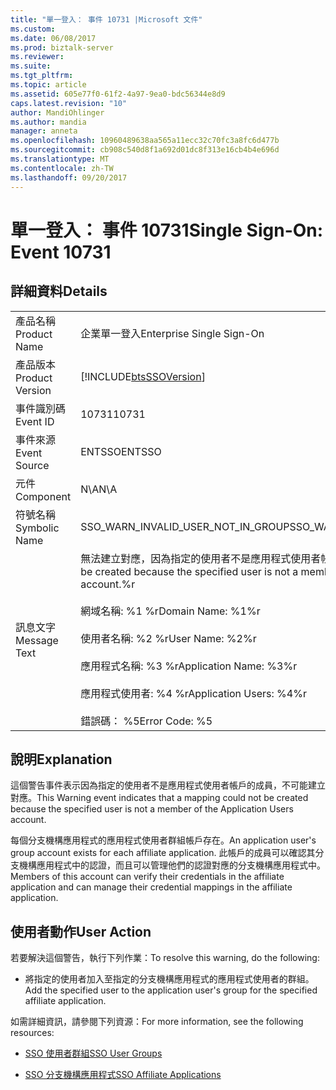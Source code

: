 ```yaml
---
title: "單一登入： 事件 10731 |Microsoft 文件"
ms.custom: 
ms.date: 06/08/2017
ms.prod: biztalk-server
ms.reviewer: 
ms.suite: 
ms.tgt_pltfrm: 
ms.topic: article
ms.assetid: 605e77f0-61f2-4a97-9ea0-bdc56344e8d9
caps.latest.revision: "10"
author: MandiOhlinger
ms.author: mandia
manager: anneta
ms.openlocfilehash: 10960489638aa565a11ecc32c70fc3a8fc6d477b
ms.sourcegitcommit: cb908c540d8f1a692d01dc8f313e16cb4b4e696d
ms.translationtype: MT
ms.contentlocale: zh-TW
ms.lasthandoff: 09/20/2017
---
```

# <a name="single-sign-on-event-10731"></a><span data-ttu-id="f5655-102">單一登入： 事件 10731</span><span class="sxs-lookup"><span data-stu-id="f5655-102">Single Sign-On: Event 10731</span></span>
## <a name="details"></a><span data-ttu-id="f5655-103">詳細資料</span><span class="sxs-lookup"><span data-stu-id="f5655-103">Details</span></span>  
  
|||  
|-|-|  
|<span data-ttu-id="f5655-104">產品名稱</span><span class="sxs-lookup"><span data-stu-id="f5655-104">Product Name</span></span>|<span data-ttu-id="f5655-105">企業單一登入</span><span class="sxs-lookup"><span data-stu-id="f5655-105">Enterprise Single Sign-On</span></span>|  
|<span data-ttu-id="f5655-106">產品版本</span><span class="sxs-lookup"><span data-stu-id="f5655-106">Product Version</span></span>|[!INCLUDE[btsSSOVersion](../includes/btsssoversion-md.md)]|  
|<span data-ttu-id="f5655-107">事件識別碼</span><span class="sxs-lookup"><span data-stu-id="f5655-107">Event ID</span></span>|<span data-ttu-id="f5655-108">10731</span><span class="sxs-lookup"><span data-stu-id="f5655-108">10731</span></span>|  
|<span data-ttu-id="f5655-109">事件來源</span><span class="sxs-lookup"><span data-stu-id="f5655-109">Event Source</span></span>|<span data-ttu-id="f5655-110">ENTSSO</span><span class="sxs-lookup"><span data-stu-id="f5655-110">ENTSSO</span></span>|  
|<span data-ttu-id="f5655-111">元件</span><span class="sxs-lookup"><span data-stu-id="f5655-111">Component</span></span>|<span data-ttu-id="f5655-112">N\A</span><span class="sxs-lookup"><span data-stu-id="f5655-112">N\A</span></span>|  
|<span data-ttu-id="f5655-113">符號名稱</span><span class="sxs-lookup"><span data-stu-id="f5655-113">Symbolic Name</span></span>|<span data-ttu-id="f5655-114">SSO_WARN_INVALID_USER_NOT_IN_GROUP</span><span class="sxs-lookup"><span data-stu-id="f5655-114">SSO_WARN_INVALID_USER_NOT_IN_GROUP</span></span>|  
|<span data-ttu-id="f5655-115">訊息文字</span><span class="sxs-lookup"><span data-stu-id="f5655-115">Message Text</span></span>|<span data-ttu-id="f5655-116">無法建立對應，因為指定的使用者不是應用程式使用者帳戶的成員。%r</span><span class="sxs-lookup"><span data-stu-id="f5655-116">A mapping could not be created because the specified user is not a member of the Application Users account.%r</span></span><br /><br /> <span data-ttu-id="f5655-117">網域名稱: %1 %r</span><span class="sxs-lookup"><span data-stu-id="f5655-117">Domain Name: %1%r</span></span><br /><br /> <span data-ttu-id="f5655-118">使用者名稱: %2 %r</span><span class="sxs-lookup"><span data-stu-id="f5655-118">User Name: %2%r</span></span><br /><br /> <span data-ttu-id="f5655-119">應用程式名稱: %3 %r</span><span class="sxs-lookup"><span data-stu-id="f5655-119">Application Name: %3%r</span></span><br /><br /> <span data-ttu-id="f5655-120">應用程式使用者: %4 %r</span><span class="sxs-lookup"><span data-stu-id="f5655-120">Application Users: %4%r</span></span><br /><br /> <span data-ttu-id="f5655-121">錯誤碼： %5</span><span class="sxs-lookup"><span data-stu-id="f5655-121">Error Code: %5</span></span>|  
  
## <a name="explanation"></a><span data-ttu-id="f5655-122">說明</span><span class="sxs-lookup"><span data-stu-id="f5655-122">Explanation</span></span>  
 <span data-ttu-id="f5655-123">這個警告事件表示因為指定的使用者不是應用程式使用者帳戶的成員，不可能建立對應。</span><span class="sxs-lookup"><span data-stu-id="f5655-123">This Warning event indicates that a mapping could not be created because the specified user is not a member of the Application Users account.</span></span>  
  
 <span data-ttu-id="f5655-124">每個分支機構應用程式的應用程式使用者群組帳戶存在。</span><span class="sxs-lookup"><span data-stu-id="f5655-124">An application user's group account exists for each affiliate application.</span></span> <span data-ttu-id="f5655-125">此帳戶的成員可以確認其分支機構應用程式中的認證，而且可以管理他們的認證對應的分支機構應用程式中。</span><span class="sxs-lookup"><span data-stu-id="f5655-125">Members of this account can verify their credentials in the affiliate application and can manage their credential mappings in the affiliate application.</span></span>  
  
## <a name="user-action"></a><span data-ttu-id="f5655-126">使用者動作</span><span class="sxs-lookup"><span data-stu-id="f5655-126">User Action</span></span>  
 <span data-ttu-id="f5655-127">若要解決這個警告，執行下列作業：</span><span class="sxs-lookup"><span data-stu-id="f5655-127">To resolve this warning, do the following:</span></span>  
  
-   <span data-ttu-id="f5655-128">將指定的使用者加入至指定的分支機構應用程式的應用程式使用者的群組。</span><span class="sxs-lookup"><span data-stu-id="f5655-128">Add the specified user to the application user's group for the specified affiliate application.</span></span>  
  
 <span data-ttu-id="f5655-129">如需詳細資訊，請參閱下列資源：</span><span class="sxs-lookup"><span data-stu-id="f5655-129">For more information, see the following resources:</span></span>  
  
-   [<span data-ttu-id="f5655-130">SSO 使用者群組</span><span class="sxs-lookup"><span data-stu-id="f5655-130">SSO User Groups</span></span>](../core/sso-user-groups.md)  
  
-   [<span data-ttu-id="f5655-131">SSO 分支機構應用程式</span><span class="sxs-lookup"><span data-stu-id="f5655-131">SSO Affiliate Applications</span></span>](../core/sso-affiliate-applications.md)